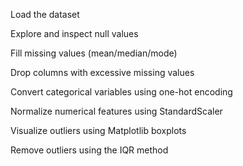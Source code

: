 Load the dataset

Explore and inspect null values

Fill missing values (mean/median/mode)

Drop columns with excessive missing values

Convert categorical variables using one-hot encoding

Normalize numerical features using StandardScaler

Visualize outliers using Matplotlib boxplots

Remove outliers using the IQR method

